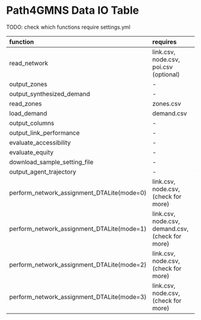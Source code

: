 # Path4GMNS Data IO Table

TODO: check which functions require settings.yml

| function | requires | outputs |
| :------ | :------ | :----- |
| read_network | link.csv, node.csv, poi.csv (optional) | - | 
| output_zones | - | zones.csv |
| output_synthesized_demand | - | demand.csv |
| read_zones | zones.csv | - |
| load_demand | demand.csv | - |
| output_columns | - | agent.csv |
| output_link_performance | - | link_perfomance.csv | 
| evaluate_accessibility | - | zone_accessibility.csv | 
| evaluate_equity | - | equity_str.csv |
| download_sample_setting_file | - | data/ |
| output_agent_trajectory | - | trajectory.csv |
| perform_network_assignment_DTALite(mode=0) | link.csv, node.csv, (check for more) | link_perfomance.csv |
| perform_network_assignment_DTALite(mode=1) | link.csv, node.csv, demand.csv, (check for more) | agent.csv, link_perfomance.csv |
| perform_network_assignment_DTALite(mode=2) | link.csv, node.csv, (check for more) | agent.csv, link_perfomance.csv |
| perform_network_assignment_DTALite(mode=3) | link.csv, node.csv, (check for more) | (check) |